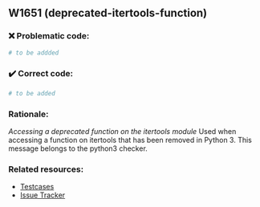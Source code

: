 ## W1651 (deprecated-itertools-function)

### :x: Problematic code:

```python
# to be addded
```

### :heavy_check_mark: Correct code:

```python
# to be added
```

### Rationale:

 *Accessing a deprecated function on the itertools module*
  Used when accessing a function on itertools that has been removed in Python
  3. This message belongs to the python3 checker.



### Related resources:

- [Testcases](#)
- [Issue Tracker](https://github.com/PyCQA/pylint/issues?q=is%3Aissue+%22deprecated-itertools-function%22+OR+%22W1651%22)
